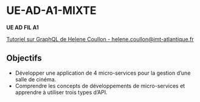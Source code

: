 # UE-AD-A1-MIXTE

**UE AD FIL A1**

[Tutoriel sur GraphQL de Helene Coullon - helene.coullon@imt-atlantique.fr](https://helene-coullon.fr/pages/ue-ad-fil-24-25/tuto-graphql/)

## Objectifs

- Développer une application de 4 micro-services pour la gestion d’une salle de cinéma.
- Comprendre les concepts de développements de micro-services et apprendre à utiliser trois types d’API.